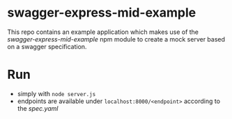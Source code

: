 # swagger-express-mid-example

This repo contains an example application which makes use of the _swagger-express-mid-example_ npm module to create a mock server based on a swagger specification.

# Run 
* simply with `node server.js`
* endpoints are available under `localhost:8000/<endpoint>` according to the _spec.yaml_